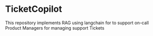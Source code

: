 # TicketCopilot
This repository implements RAG using langchain for to support on-call Product Managers for managing support Tickets
